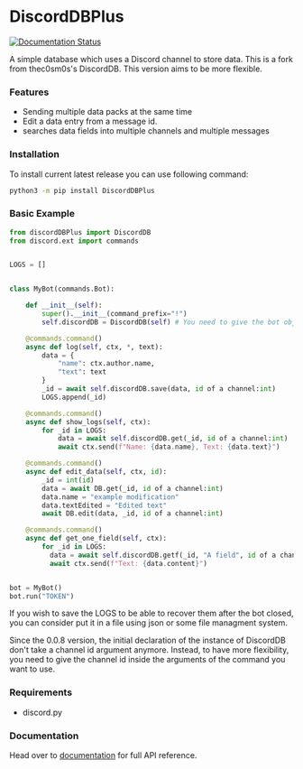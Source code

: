 # DiscordDBPlus

[![Documentation Status](https://readthedocs.org/projects/discorddbplus/badge/?version=latest)](https://discorddbplus.readthedocs.io/en/latest/?badge=latest)

A simple database which uses a Discord channel to store data.
This is a fork from thec0sm0s's DiscordDB.
This version aims to be more flexible.

### Features
* Sending multiple data packs at the same time
* Edit a data entry from a message id.
* searches data fields into multiple channels and multiple messages

### Installation

To install current latest release you can use following command:
```sh
python3 -m pip install DiscordDBPlus
```


### Basic Example
```python
from discordDBPlus import DiscordDB
from discord.ext import commands


LOGS = []


class MyBot(commands.Bot):

    def __init__(self):
        super().__init__(command_prefix="!")
        self.discordDB = DiscordDB(self) # You need to give the bot object to the DiscordDB instance

    @commands.command()
    async def log(self, ctx, *, text):
        data = {
            "name": ctx.author.name,
            "text": text
        }
        _id = await self.discordDB.save(data, id of a channel:int)
        LOGS.append(_id)

    @commands.command()
    async def show_logs(self, ctx):
        for _id in LOGS:
            data = await self.discordDB.get(_id, id of a channel:int)
            await ctx.send(f"Name: {data.name}, Text: {data.text}")

    @commands.command()
    async def edit_data(self, ctx, id):
        _id = int(id)
        data = await DB.get(_id, id of a channel:int)
        data.name = "example modification"
        data.textEdited = "Edited text"
        await DB.edit(data, _id, id of a channel:int)

    @commands.command()
    async def get_one_field(self, ctx):
        for _id in LOGS:
          data = await self.discordDB.getf(_id, "A field", id of a channel:int)
          await ctx.send(f"Text: {data.content}")


bot = MyBot()
bot.run("TOKEN")
```

If you wish to save the LOGS to be able to recover them after the bot closed,
you can consider put it in a file using json or some file managment system.

Since the 0.0.8 version, the initial declaration of the instance of DiscordDB
don't take a channel id argument anymore.
Instead, to have more flexibility, you need to give the channel id inside the
arguments of the command you want to use.


### Requirements
* discord.py


### Documentation
Head over to [documentation] for full API reference.

[documentation]: https://discorddbplus.readthedocs.io/en/latest/
